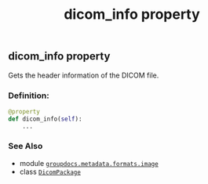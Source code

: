 ﻿---
title: dicom_info property
second_title: GroupDocs.Metadata for Python via .NET API References
description: 
type: docs
url: /python-net/groupdocs.metadata.formats.image/dicompackage/dicom_info/
is_root: false
weight: 130
---

## dicom_info property


Gets the header information of the DICOM file.
### Definition:
```python
@property
def dicom_info(self):
    ...
```

### See Also
* module [`groupdocs.metadata.formats.image`](../../)
* class [`DicomPackage`](/metadata/python-net/groupdocs.metadata.formats.image/dicompackage)
